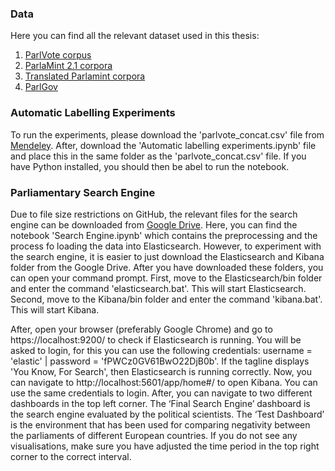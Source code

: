 ### Data
Here you can find all the relevant dataset used in this thesis:
1) [ParlVote corpus](https://data.mendeley.com/datasets/czjfwgs9tm/1)
2) [ParlaMint 2.1 corpora](https://www.clarin.si/repository/xmlui/handle/11356/1432)
3) [Translated Parlamint corpora](https://github.com/TajaKuzman/Parlamint-translation/tree/master)
4) [ParlGov](https://www.parlgov.org/data-info/)

### Automatic Labelling Experiments
To run the experiments, please download the 'parlvote_concat.csv' file from [Mendeley](https://data.mendeley.com/datasets/czjfwgs9tm/1). After, download the 'Automatic labelling experiments.ipynb' file and place this in the same folder as the 'parlvote_concat.csv' file. If you have Python installed, you should then be abel to run the notebook. 

### Parliamentary Search Engine
Due to file size restrictions on GitHub, the relevant files for the search engine can be downloaded from [Google Drive](https://drive.google.com/drive/folders/19ya6fb5h6cri2AJZqatImWTJ7Xz4H3uK). Here, you can find the notebook 'Search Engine.ipynb' which contains the preprocessing and the process fo loading the data into Elasticsearch. However, to experiment with the search engine, it is easier to just download the Elasticsearch and Kibana folder from the Google Drive. After you have downloaded these folders, you can open your command prompt. First, move to the Elasticsearch/bin folder and enter the command 'elasticsearch.bat'. This will start Elasticsearch. Second, move to the Kibana/bin folder and enter the command 'kibana.bat'. This will start Kibana.  

After, open your browser (preferably Google Chrome) and go to https://localhost:9200/ to check if Elasticsearch is running. You will be asked to login, for this you can use the following credentials: username = 'elastic' | password = 'fPWCz0GV61BwO22DjB0b'. If the tagline displays 'You Know, For Search', then Elasticsearch is running correctly. Now, you can navigate to http://localhost:5601/app/home#/ to open Kibana. You can use the same credentials to login. After, you can navigate to two different dashboards in the top left corner. The ‘Final Search Engine’ dashboard is the search engine evaluated by the political scientists. The ‘Test Dashboard’ is the environment that has been used for comparing negativity between the parliaments of different European countries. If you do not see any visualisations, make sure you have adjusted the time period in the top right corner to the correct interval. 

